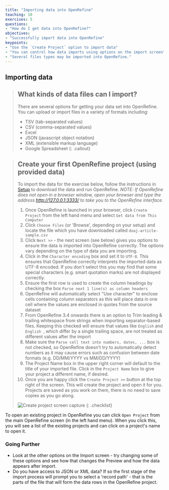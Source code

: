 ```yaml
---
title: "Importing data into OpenRefine"
teaching: 10
exercises: 5
questions:
- "How do I get data into OpenRefine?"
objectives:
- "Successfully import data into OpenRefine"
keypoints:
- "Use the `Create Project` option to import data"
- "You can control how data imports using options on the import screen"
- "Several files types may be imported into OpenRefine."
---
```


## Importing data

>## What kinds of data files can I import?
>There are several options for getting your data set into OpenRefine. You can upload or import files in a variety of formats including:
>
>* TSV (tab-separated values)
>* CSV (comma-separated values)
>* Excel
>* JSON (javascript object notation)
>* XML (extensible markup language)
>* Google Spreadsheet
{: .callout}

>## Create your first OpenRefine project (using provided data)
>
> To import the data for the exercise below, follow the instructions in [Setup](https://librarycarpentry.github.io/lc-open-refine/setup.html) to download the data and run OpenRefine. *NOTE: If OpenRefine does not open in a browser window, open your browser and type the address <http://127.0.0.1:3333/> to take you to the OpenRefine interface.*
>
>1. Once OpenRefine is launched in your browser, click `Create Project` from the left hand menu and select `Get data from This Computer`
>2. Click `Choose Files` (or 'Browse', depending on your setup) and locate the file which you have downloaded called `doaj-article-sample.csv`
>3. Click `Next >>` - the next screen (see below) gives you options to ensure the data is imported into OpenRefine correctly. The options vary depending on the type of data you are importing.
>4. Click in the `Character encoding` box and set it to `UTF-8`. This ensures that OpenRefine correctly interprets the imported data as UTF-8 encoded. If you don't select this you may find that some special characters (e.g. smart quotation marks) are not displayed correctly.
>5. Ensure the first row is used to create the column headings by checking the box `Parse next 1 line(s) as column headers`
>6. OpenRefine will automatically select "Use character" to enclose cells containing column separators as this will place data in one cell where the values are enclosed in quotes from the source dataset
>7. From OpenRefine 3.4 onwards there is an option to Trim leading & trailing whitespace from strings when importing separator-based files. Keeping this checked will ensure that values like `English` and `English `, which differ by a single trailing space, are not treated as different values after the import
>8. Make sure the `Parse cell text into numbers, dates, ...` box is not checked, so OpenRefine doesn't try to automatically detect numbers as it may cause errors such as confusion between date formats (e.g. DD/MM/YYYY vs MM/DD/YYYY)
>9. The Project Name box in the upper right corner will default to the title of your imported file. Click in the `Project Name` box to give your project a different name, if desired.
>10. Once you are happy click the `Create Project >>` button at the top right of the screen. This will create the project and open it for you. Projects are saved as you work on them, there is no need to save copies as you go along.
>   
> ![Create project screen capture](../assets/img/openrefine_ui.png)
{: .checklist}

To open an existing project in OpenRefine you can click `Open Project` from the main OpenRefine screen (in the left hand menu). When you click this, you will see a list of the existing projects and can click on a project's name to open it.

### Going Further
* Look at the other options on the Import screen - try changing some of these options and see how that changes the Preview and how the data appears after import.
* Do you have access to JSON or XML data? If so the first stage of the import process will prompt you to select a 'record path' - that is the parts of the file that will form the data rows in the OpenRefine project.
